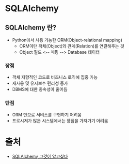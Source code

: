 # SQLAlchemy


## SQLAlchemy 란?
- Python에서 사용 가능한 ORM(Object-relational mapping)
    - ORM이란 객체(Object)와 관계(Relation)를 연결해주는 것
    - Object 필드 <-- 매핑 --> Database 데이터


### 장점
- 객체 지향적인 코드로 비즈니스 로직에 집중 가능
- 재사용 및 유지보수 편리성 증가
- DBMS에 대한 종속성이 줄어듬


### 단점
- ORM 만으로 서비스를 구현하기 어려움
- 프로시저가 많은 시스템에서는 장점을 가져가기 어려움


## 


# 출처
- [SQLAlchemy 그것이 알고싶다](https://ulfrid.github.io/python/python-sqlalchemy/)